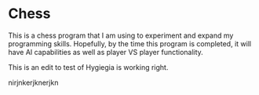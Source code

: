 Chess
=====

This is a chess program that I am using to experiment and expand my programming skills. Hopefully, by the time this program is completed, it will have AI capabilities as well as player VS player functionality.

This is an edit to test of Hygiegia is working right.

nirjnkerjknerjkn

